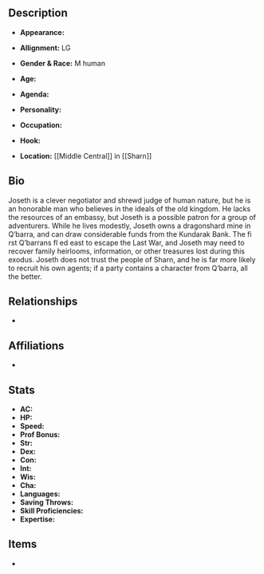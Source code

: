 ## Description
- **Appearance:** 

- **Allignment:** LG

- **Gender & Race:** M human

- **Age:** 

- **Agenda:** 

- **Personality:** 

- **Occupation:** 

- **Hook:** 

- **Location:** [[Middle Central]] in [[Sharn]]

## Bio
Joseth is a clever negotiator and shrewd judge of human nature, but he is an honorable man who believes in the ideals of the old kingdom. He lacks the resources of an embassy, but Joseth is a possible patron for a group of adventurers. While he lives modestly, Joseth owns a dragonshard mine in Q’barra, and can draw considerable funds from the Kundarak Bank. The fi rst Q’barrans fl ed east to escape the Last War, and Joseth may need to recover family heirlooms, information, or other treasures lost during this exodus. Joseth does not trust the people of Sharn, and he is far more likely to recruit his own agents; if a party contains a character from Q’barra, all the better.

## Relationships
- 

## Affiliations
- 

## Stats
- **AC:** 
- **HP:** 
- **Speed:** 
- **Prof Bonus:** 
- **Str:** 
- **Dex:** 
- **Con:** 
- **Int:** 
- **Wis:** 
- **Cha:** 
- **Languages:** 
- **Saving Throws:** 
- **Skill Proficiencies:** 
- **Expertise:** 


## Items
- 
